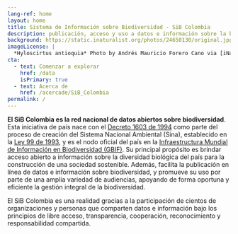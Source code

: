 ```yaml
---
lang-ref: home
layout: home
title: Sistema de Información sobre Biodiversidad - SiB Colombia
description: publicación, acceso y uso a datos e información sobre la biodiversidad de Colombia
background: https://static.inaturalist.org/photos/24650130/original.jpg?1536592770
imageLicense: |
  *Hyloscirtus antioquia* Photo by Andrés Mauricio Forero Cano via [iNaturalist](https://colombia.inaturalist.org/observations/16391377)
cta:
  - text: Comenzar a explorar
    href: /data
    isPrimary: true
  - text: Acerca de
    href: /acercade/SiB_Colombia
permalink: /
---
```





**El SiB Colombia es la red nacional de datos abiertos sobre biodiversidad**. Esta iniciativa de país nace con el [Decreto 1603 de 1994](http://www.humboldt.org.co/images/documentos/pdf/Normativo/1994-07-17-dec-1603.pdf) como parte del proceso de creación del Sistema Nacional Ambiental (Sina), establecido en la [Ley 99 de 1993](http://www.humboldt.org.co/images/documentos/pdf/Normativo/1993-12-22-ley-99-crea-el-sina-y-mma.pdf), y es el nodo oficial del país en la [Infraestructura Mundial de Información en Biodiversidad (GBIF)](https://www.gbif.org/). Su principal propósito es brindar acceso abierto a información sobre la diversidad biológica del país para la construcción de una sociedad sostenible. Además, facilita la publicación en línea de datos e información sobre biodiversidad, y promueve su uso por parte de una amplia variedad de audiencias, apoyando de forma oportuna y eficiente la gestión integral de la biodiversidad.

El SiB Colombia es una realidad gracias a la participación de cientos de organizaciones y personas que comparten datos e información bajo los principios de libre acceso, transparencia, cooperación, reconocimiento y responsabilidad compartida.



